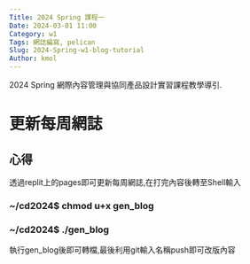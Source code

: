 ```yaml
---
Title: 2024 Spring 課程一
Date: 2024-03-01 11:00
Category: w1
Tags: 網誌編寫, pelican
Slug: 2024-Spring-w1-blog-tutorial
Author: kmol
---
```


2024 Spring 網際內容管理與協同產品設計實習課程教學導引.

<!-- PELICAN_END_SUMMARY -->

# 更新每周網誌
## 心得
透過replit上的pages即可更新每周網誌,在打完內容後轉至Shell輸入

### ~/cd2024$ chmod u+x gen_blog

### ~/cd2024$ ./gen_blog

執行gen_blog後即可轉檔,最後利用git輸入名稱push即可改版內容